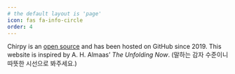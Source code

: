 ```yaml
---
# the default layout is 'page'
icon: fas fa-info-circle
order: 4
---
```



Chirpy is an <a href="https://github.com/cotes2020/jekyll-theme-chirpy">open source</a> and has been hosted on GitHub since 2019. This website is inspired by A. H. Almaas’ <i>The Unfolding Now</i>. (말하는 감자 수준이니 따뜻한 시선으로 봐주세요.)


